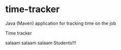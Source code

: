 # time-tracker
Java (Maven) application for tracking time on the job

Time tracker

salaam salaam salaam Students!!!
